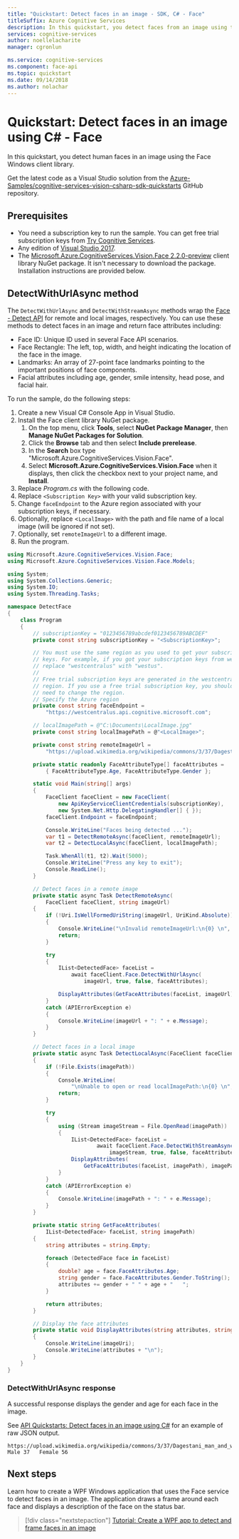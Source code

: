 ```yaml
---
title: "Quickstart: Detect faces in an image - SDK, C# - Face"
titleSuffix: Azure Cognitive Services
description: In this quickstart, you detect faces from an image using the Face Windows C# client library in Cognitive Services.
services: cognitive-services
author: noellelacharite
manager: cgronlun

ms.service: cognitive-services
ms.component: face-api
ms.topic: quickstart
ms.date: 09/14/2018
ms.author: nolachar
---
```

# Quickstart: Detect faces in an image using C&#35; - Face

In this quickstart, you detect human faces in an image using the Face Windows client library.

Get the latest code as a Visual Studio solution from the [Azure-Samples/cognitive-services-vision-csharp-sdk-quickstarts](https://github.com/Azure-Samples/cognitive-services-vision-csharp-sdk-quickstarts/tree/master/Face) GitHub repository.

## Prerequisites

* You need a subscription key to run the sample. You can get free trial subscription keys from [Try Cognitive Services](https://azure.microsoft.com/try/cognitive-services/?api=face-api).
* Any edition of [Visual Studio 2017](https://www.visualstudio.com/downloads/).
* The [Microsoft.Azure.CognitiveServices.Vision.Face 2.2.0-preview](https://www.nuget.org/packages/Microsoft.Azure.CognitiveServices.Vision.Face/2.2.0-preview) client library NuGet package. It isn't necessary to download the package. Installation instructions are provided below.

## DetectWithUrlAsync method

The `DetectWithUrlAsync` and `DetectWithStreamAsync` methods wrap the [Face - Detect API](https://westcentralus.dev.cognitive.microsoft.com/docs/services/563879b61984550e40cbbe8d/operations/563879b61984550f30395236) for remote and local images, respectively. You can use these methods to detect faces in an image and return face attributes including:

* Face ID: Unique ID used in several Face API scenarios.
* Face Rectangle: The left, top, width, and height indicating the location of the face in the image.
* Landmarks: An array of 27-point face landmarks pointing to the important positions of face components.
* Facial attributes including age, gender, smile intensity, head pose, and facial hair.

To run the sample, do the following steps:

1. Create a new Visual C# Console App in Visual Studio.
1. Install the Face client library NuGet package.
    1. On the top menu, click **Tools**, select **NuGet Package Manager**, then **Manage NuGet Packages for Solution**.
    1. Click the **Browse** tab and then select **Include prerelease**.
    1. In the **Search** box type "Microsoft.Azure.CognitiveServices.Vision.Face".
    1. Select **Microsoft.Azure.CognitiveServices.Vision.Face** when it displays, then click the checkbox next to your project name, and **Install**.
1. Replace *Program.cs* with the following code.
1. Replace `<Subscription Key>` with your valid subscription key.
1. Change `faceEndpoint` to the Azure region associated with your subscription keys, if necessary.
1. Optionally, replace <`LocalImage>` with the path and file name of a local image (will be ignored if not set).
1. Optionally, set `remoteImageUrl` to a different image.
1. Run the program.

```csharp
using Microsoft.Azure.CognitiveServices.Vision.Face;
using Microsoft.Azure.CognitiveServices.Vision.Face.Models;

using System;
using System.Collections.Generic;
using System.IO;
using System.Threading.Tasks;

namespace DetectFace
{
    class Program
    {
        // subscriptionKey = "0123456789abcdef0123456789ABCDEF"
        private const string subscriptionKey = "<SubscriptionKey>";

        // You must use the same region as you used to get your subscription
        // keys. For example, if you got your subscription keys from westus,
        // replace "westcentralus" with "westus".
        //
        // Free trial subscription keys are generated in the westcentralus
        // region. If you use a free trial subscription key, you shouldn't
        // need to change the region.
        // Specify the Azure region
        private const string faceEndpoint =
            "https://westcentralus.api.cognitive.microsoft.com";

        // localImagePath = @"C:\Documents\LocalImage.jpg"
        private const string localImagePath = @"<LocalImage>";

        private const string remoteImageUrl =
            "https://upload.wikimedia.org/wikipedia/commons/3/37/Dagestani_man_and_woman.jpg";

        private static readonly FaceAttributeType[] faceAttributes =
            { FaceAttributeType.Age, FaceAttributeType.Gender };

        static void Main(string[] args)
        {
            FaceClient faceClient = new FaceClient(
                new ApiKeyServiceClientCredentials(subscriptionKey),
                new System.Net.Http.DelegatingHandler[] { });
            faceClient.Endpoint = faceEndpoint;

            Console.WriteLine("Faces being detected ...");
            var t1 = DetectRemoteAsync(faceClient, remoteImageUrl);
            var t2 = DetectLocalAsync(faceClient, localImagePath);

            Task.WhenAll(t1, t2).Wait(5000);
            Console.WriteLine("Press any key to exit");
            Console.ReadLine();
        }

        // Detect faces in a remote image
        private static async Task DetectRemoteAsync(
            FaceClient faceClient, string imageUrl)
        {
            if (!Uri.IsWellFormedUriString(imageUrl, UriKind.Absolute))
            {
                Console.WriteLine("\nInvalid remoteImageUrl:\n{0} \n", imageUrl);
                return;
            }

            try
            {
                IList<DetectedFace> faceList =
                    await faceClient.Face.DetectWithUrlAsync(
                        imageUrl, true, false, faceAttributes);

                DisplayAttributes(GetFaceAttributes(faceList, imageUrl), imageUrl);
            }
            catch (APIErrorException e)
            {
                Console.WriteLine(imageUrl + ": " + e.Message);
            }
        }

        // Detect faces in a local image
        private static async Task DetectLocalAsync(FaceClient faceClient, string imagePath)
        {
            if (!File.Exists(imagePath))
            {
                Console.WriteLine(
                    "\nUnable to open or read localImagePath:\n{0} \n", imagePath);
                return;
            }

            try
            {
                using (Stream imageStream = File.OpenRead(imagePath))
                {
                    IList<DetectedFace> faceList =
                            await faceClient.Face.DetectWithStreamAsync(
                                imageStream, true, false, faceAttributes);
                    DisplayAttributes(
                        GetFaceAttributes(faceList, imagePath), imagePath);
                }
            }
            catch (APIErrorException e)
            {
                Console.WriteLine(imagePath + ": " + e.Message);
            }
        }

        private static string GetFaceAttributes(
            IList<DetectedFace> faceList, string imagePath)
        {
            string attributes = string.Empty;

            foreach (DetectedFace face in faceList)
            {
                double? age = face.FaceAttributes.Age;
                string gender = face.FaceAttributes.Gender.ToString();
                attributes += gender + " " + age + "   ";
            }

            return attributes;
        }

        // Display the face attributes
        private static void DisplayAttributes(string attributes, string imageUri)
        {
            Console.WriteLine(imageUri);
            Console.WriteLine(attributes + "\n");
        }
    }
}
```

### DetectWithUrlAsync response

A successful response displays the gender and age for each face in the image.

See [API Quickstarts: Detect faces in an image using C#](CSharp.md) for an example of raw JSON output.

```
https://upload.wikimedia.org/wikipedia/commons/3/37/Dagestani_man_and_woman.jpg
Male 37   Female 56
```

## Next steps

Learn how to create a WPF Windows application that uses the Face service to detect faces in an image. The application draws a frame around each face and displays a description of the face on the status bar.

> [!div class="nextstepaction"]
> [Tutorial: Create a WPF app to detect and frame faces in an image](../Tutorials/FaceAPIinCSharpTutorial.md)
